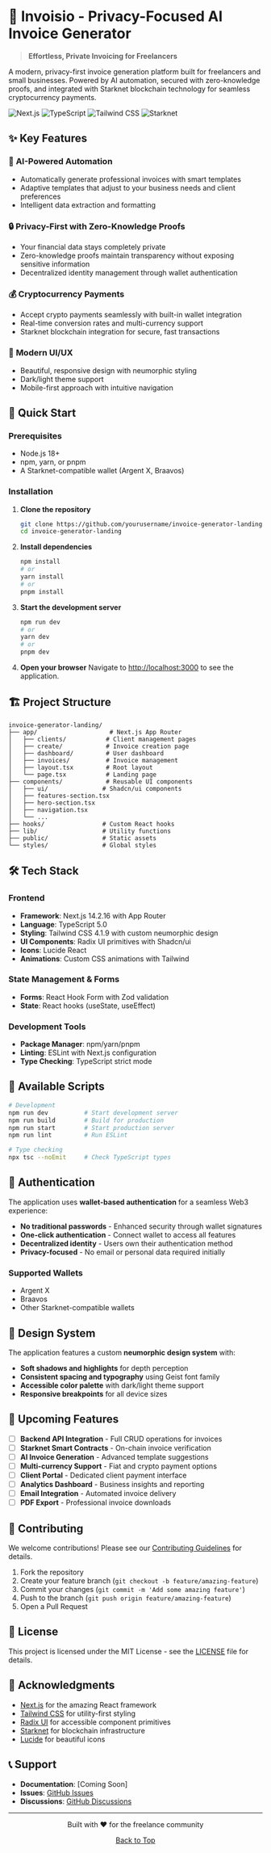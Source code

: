 # 🧾 Invoisio - Privacy-Focused AI Invoice Generator

> **Effortless, Private Invoicing for Freelancers**

A modern, privacy-first invoice generation platform built for freelancers and small businesses. Powered by AI automation, secured with zero-knowledge proofs, and integrated with Starknet blockchain technology for seamless cryptocurrency payments.

![Next.js](https://img.shields.io/badge/Next.js-14.2.16-black?style=for-the-badge&logo=next.js)
![TypeScript](https://img.shields.io/badge/TypeScript-5.0-blue?style=for-the-badge&logo=typescript)
![Tailwind CSS](https://img.shields.io/badge/Tailwind_CSS-4.1.9-38B2AC?style=for-the-badge&logo=tailwind-css)
![Starknet](https://img.shields.io/badge/Starknet-Ready-purple?style=for-the-badge)

## ✨ Key Features

### 🤖 **AI-Powered Automation**
- Automatically generate professional invoices with smart templates
- Adaptive templates that adjust to your business needs and client preferences
- Intelligent data extraction and formatting

### 🔒 **Privacy-First with Zero-Knowledge Proofs**
- Your financial data stays completely private
- Zero-knowledge proofs maintain transparency without exposing sensitive information
- Decentralized identity management through wallet authentication

### 💰 **Cryptocurrency Payments**
- Accept crypto payments seamlessly with built-in wallet integration
- Real-time conversion rates and multi-currency support
- Starknet blockchain integration for secure, fast transactions

### 🎨 **Modern UI/UX**
- Beautiful, responsive design with neumorphic styling
- Dark/light theme support
- Mobile-first approach with intuitive navigation

## 🚀 Quick Start

### Prerequisites

- Node.js 18+ 
- npm, yarn, or pnpm
- A Starknet-compatible wallet (Argent X, Braavos)

### Installation

1. **Clone the repository**
   ```bash
   git clone https://github.com/yourusername/invoice-generator-landing.git
   cd invoice-generator-landing
   ```

2. **Install dependencies**
   ```bash
   npm install
   # or
   yarn install
   # or
   pnpm install
   ```

3. **Start the development server**
   ```bash
   npm run dev
   # or
   yarn dev
   # or
   pnpm dev
   ```

4. **Open your browser**
   Navigate to [http://localhost:3000](http://localhost:3000) to see the application.

## 🏗️ Project Structure

```
invoice-generator-landing/
├── app/                    # Next.js App Router
│   ├── clients/           # Client management pages
│   ├── create/            # Invoice creation page
│   ├── dashboard/         # User dashboard
│   ├── invoices/          # Invoice management
│   ├── layout.tsx         # Root layout
│   └── page.tsx           # Landing page
├── components/            # Reusable UI components
│   ├── ui/               # Shadcn/ui components
│   ├── features-section.tsx
│   ├── hero-section.tsx
│   ├── navigation.tsx
│   └── ...
├── hooks/                # Custom React hooks
├── lib/                  # Utility functions
├── public/               # Static assets
└── styles/               # Global styles
```

## 🛠️ Tech Stack

### Frontend
- **Framework**: Next.js 14.2.16 with App Router
- **Language**: TypeScript 5.0
- **Styling**: Tailwind CSS 4.1.9 with custom neumorphic design
- **UI Components**: Radix UI primitives with Shadcn/ui
- **Icons**: Lucide React
- **Animations**: Custom CSS animations with Tailwind

### State Management & Forms
- **Forms**: React Hook Form with Zod validation
- **State**: React hooks (useState, useEffect)

### Development Tools
- **Package Manager**: npm/yarn/pnpm
- **Linting**: ESLint with Next.js configuration
- **Type Checking**: TypeScript strict mode

## 📱 Available Scripts

```bash
# Development
npm run dev          # Start development server
npm run build        # Build for production
npm run start        # Start production server
npm run lint         # Run ESLint

# Type checking
npx tsc --noEmit     # Check TypeScript types
```

## 🔐 Authentication

The application uses **wallet-based authentication** for a seamless Web3 experience:

- **No traditional passwords** - Enhanced security through wallet signatures
- **One-click authentication** - Connect wallet to access all features
- **Decentralized identity** - Users own their authentication method
- **Privacy-focused** - No email or personal data required initially

### Supported Wallets
- Argent X
- Braavos
- Other Starknet-compatible wallets

## 🎨 Design System

The application features a custom **neumorphic design system** with:

- **Soft shadows and highlights** for depth perception
- **Consistent spacing and typography** using Geist font family
- **Accessible color palette** with dark/light theme support
- **Responsive breakpoints** for all device sizes

## 🔮 Upcoming Features

- [ ] **Backend API Integration** - Full CRUD operations for invoices
- [ ] **Starknet Smart Contracts** - On-chain invoice verification
- [ ] **AI Invoice Generation** - Advanced template suggestions
- [ ] **Multi-currency Support** - Fiat and crypto payment options
- [ ] **Client Portal** - Dedicated client payment interface
- [ ] **Analytics Dashboard** - Business insights and reporting
- [ ] **Email Integration** - Automated invoice delivery
- [ ] **PDF Export** - Professional invoice downloads

## 🤝 Contributing

We welcome contributions! Please see our [Contributing Guidelines](CONTRIBUTING.md) for details.

1. Fork the repository
2. Create your feature branch (`git checkout -b feature/amazing-feature`)
3. Commit your changes (`git commit -m 'Add some amazing feature'`)
4. Push to the branch (`git push origin feature/amazing-feature`)
5. Open a Pull Request

## 📄 License

This project is licensed under the MIT License - see the [LICENSE](LICENSE) file for details.

## 🙏 Acknowledgments

- [Next.js](https://nextjs.org/) for the amazing React framework
- [Tailwind CSS](https://tailwindcss.com/) for utility-first styling
- [Radix UI](https://www.radix-ui.com/) for accessible component primitives
- [Starknet](https://starknet.io/) for blockchain infrastructure
- [Lucide](https://lucide.dev/) for beautiful icons

## 📞 Support

- **Documentation**: [Coming Soon]
- **Issues**: [GitHub Issues](https://github.com/yourusername/invoice-generator-landing/issues)
- **Discussions**: [GitHub Discussions](https://github.com/yourusername/invoice-generator-landing/discussions)

---

<div align="center">
  <p>Built with ❤️ for the freelance community</p>
  <p>
    <a href="#-invoisio---privacy-focused-ai-invoice-generator">Back to Top</a>
  </p>
</div>